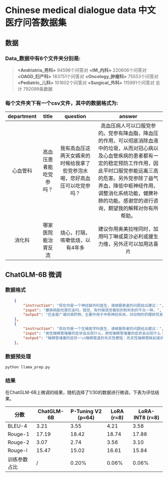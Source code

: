 # Chinese medical dialogue data 中文医疗问答数据集

## 数据

### Data_数据中有6个文件夹分别是:
>**<Andriatria_男科>**  94596个问答对
> **<IM_内科>**        220606个问答对
**<OAGD_妇产科>**      183751个问答对
**<Oncology_肿瘤科>**   75553个问答对
 **<Pediatric_儿科>**  101602个问答对
 **<Surgical_外科>**   115991个问答对
 总计 792099条数据

### 每个文件夹下有一个csv文件，其中的数据格式为:

| department |         title          |                                  question                                  |                                                                                                                                                answer                                                                                                                                                |
| :--------: | :--------------------: | :------------------------------------------------------------------------: | :--------------------------------------------------------------------------------------------------------------------------------------------------------------------------------------------------------------------------------------------------------------------------------------------------: |
|  心血管科  | 高血压患者能吃党参吗？ | 我有高血压这两天女婿来的时候给我拿了些党参泡水喝，您好高血压可以吃党参吗？ | 高血压病人可以口服党参的。党参有降血脂，降血压的作用，可以彻底消除血液中的垃圾，从而对冠心病以及心血管疾病的患者都有一定的稳定预防工作作用，因此平时口服党参能远离三高的危害。另外党参除了益气养血，降低中枢神经作用，调整消化系统功能，健脾补肺的功能。感谢您的进行咨询，期望我的解释对你有所帮助。 |
|   消化科   |   哪家医院能治胃反流   |                      烧心，打隔，咳嗽低烧，以有4年多                       |                                                                                                              建议你用奥美拉唑同时，加用吗丁啉或莫沙必利或援生力维，另外还可以加用达喜片                                                                                                              |

## ChatGLM-6B 微调

### 数据格式

```json
    {
        "instruction": "现在你是一个神经脑外科医生，请根据患者的问题给出建议：",
        "input": "癫痫病能吃德巴金吗，错觉，有时候感觉看到的和听到的不太一样。",
        "output": "巴金是广谱抗病药物，主要作用于中枢神经系统，对动物的药理研究发现德巴金对各种癫痫的实验模型（全身性和部分性）均有抗惊厥作用，对人的各种类型癫痫发作有抑制作用，作用机理可能与增加γ-氨基丁酸的浓度有关。 主要是治癫痫药物。建议在医生的知道下，用药，祝您身体早日康复。"
    },
    {
        "instruction": "现在你是一个生殖医学科医生，请根据患者的问题给出建议：",
        "input": "男性输精管堵塞的症状会出现什么，男性输精管堵塞的症状会出现什么？输精管堵塞的症状会有哪些？",
        "output": "输精管堵塞的症状一\n输精管道的先天性梗阻：先天性输精管缺如或闭塞、先天性附睾发育不良、附睾与睾丸不连接、先天性精囊缺如或射精管缺如。\n输精管堵塞的症状二\n输精管道的感染：这一输精管堵塞的症状有结核、淋病及血丝虫病，当结核杆菌侵及输精管壁，使输精管壁增厚，输精管变硬变粗，呈串珠状，病变可沿输精管蔓延到附睾尾，然后波及整个附睾和睾丸。球菌感染主要破坏附睾尾部，很少侵及附睾头，输精管也常常受累。丝虫病感染侵及输精管、附睾时，同样可造成其阻塞而不通。当感染侵及前列腺、精囊时，输精管道梗阻症状可表现"
    },
```

### 数据预处理
```
python llama_prep.py
```

### 结果
在ChatGLM-6B上微调的结果，随机选择了1/30的数据进行微调，下表为评估结果。

| 分数         | ChatGLM-6B | P-Tuning V2 (p=64) | LoRA (r=8) | LoRA-INT8 (r=8) |
| ------------ | ---------- | ------------------ | ---------- | --------------- |
| BLEU-4       | 3.21       | 3.55               | 4.21       | 3.58            |
| Rouge-1      | 17.19      | 18.42              | 18.74      | 17.88           |
| Rouge-2      | 3.07       | 2.74               | 3.56       | 3.10            |
| Rouge-l      | 15.47      | 15.02              | 16.61      | 15.84           |
| 训练参数占比 | /          | 0.20%              | 0.06%      | 0.06%           |






            

